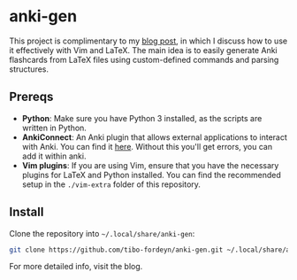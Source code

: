 # anki-gen

This project is complimentary to my [blog post](https://fordeyn.tech), in which I discuss how to use it effectively with Vim and LaTeX. The main idea is to easily generate Anki flashcards from LaTeX files using custom-defined commands and parsing structures. 

## Prereqs
- **Python**: Make sure you have Python 3 installed, as the scripts are written in Python.
- **AnkiConnect**: An Anki plugin that allows external applications to interact with Anki. You can find it [here](https://ankiweb.net/shared/info/2055492159). Without this you'll get errors, you can add it within anki.
- **Vim plugins**: If you are using Vim, ensure that you have the necessary plugins for LaTeX and Python installed. You can find the recommended setup in the `./vim-extra` folder of this repository.

## Install
Clone the repository into `~/.local/share/anki-gen`:

```bash
git clone https://github.com/tibo-fordeyn/anki-gen.git ~/.local/share/anki-gen
```

For more detailed info, visit the blog. 
